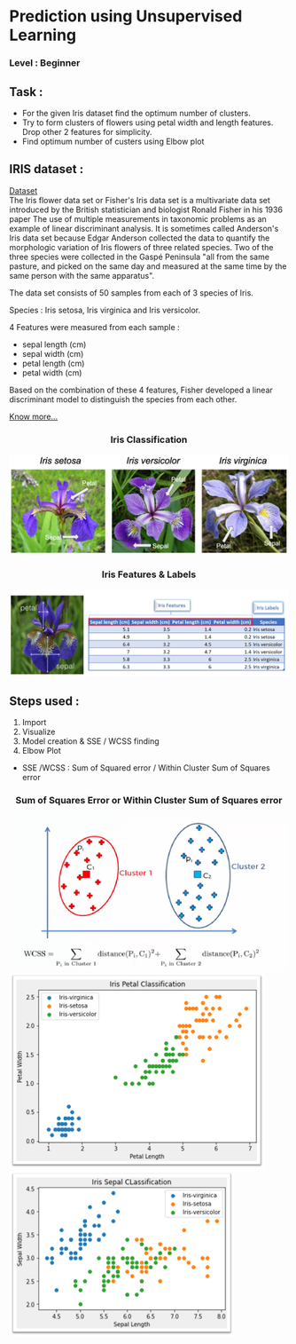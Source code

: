 # Prediction using Unsupervised Learning
### Level : Beginner
## Task :
- For the given Iris dataset find the optimum number of clusters.
- Try to form clusters of flowers using petal width and length features. Drop other 2 features for simplicity.
- Find optimum number of custers using Elbow plot

## IRIS dataset :
 <a href='https://github.com/AnalystSpot/Data-Science/blob/main/Prediction%20using%20Unsupervised%20Learning/Iris.csv'>Dataset</a><br/>
The Iris flower data set or Fisher's Iris data set is a multivariate data set introduced by the British statistician and biologist Ronald Fisher in his 1936 paper The use of multiple measurements in taxonomic problems as an example of linear discriminant analysis. It is sometimes called Anderson's Iris data set because Edgar Anderson collected the data to quantify the morphologic variation of Iris flowers of three related species. Two of the three species were collected in the Gaspé Peninsula "all from the same pasture, and picked on the same day and measured at the same time by the same person with the same apparatus".

The data set consists of 50 samples from each of 3 species of Iris.

Species : Iris setosa, Iris virginica and Iris versicolor. 

4 Features were measured from each sample : 
- sepal length (cm)	
- sepal width (cm)	
- petal length (cm)	
- petal width (cm)

Based on the combination of these 4 features, Fisher developed a linear discriminant model to distinguish the species from each other.

<a href='https://en.wikipedia.org/wiki/Iris_flower_data_set'>Know more...</a>

<h3 align='center'>Iris Classification</h3>
<img src='iris1.png' title='Iris Classification'/>

<h3 align='center'>Iris Features & Labels</h3>
<img src='iris features & labels.png' title='Iris Features & Lables'/>

## Steps used :
1. Import
2. Visualize
3. Model creation & SSE / WCSS finding
4. Elbow Plot

* SSE /WCSS : Sum of Squared error / Within Cluster Sum of Squares error
<h3 align='center'>Sum of Squares Error or Within Cluster Sum of Squares error</h3>
<img src='within cluster sum of squares.png' title='within cluster sum of squares'/>

<img src='iris petal classification.png'/>
<img src='iris sepal classification.png'/>
